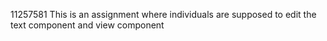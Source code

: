 11257581
This is an assignment where individuals are supposed to edit the text component
and view component
